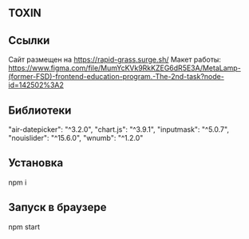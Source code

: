 ## TOXIN

## Ссылки
Сайт размещен на https://rapid-grass.surge.sh/
Макет работы: https://www.figma.com/file/MumYcKVk9RkKZEG6dR5E3A/MetaLamp-(former-FSD)-frontend-education-program.-The-2nd-task?node-id=142502%3A2

## Библиотеки
 "air-datepicker": "^3.2.0",
 "chart.js": "^3.9.1",
 "inputmask": "^5.0.7",
 "nouislider": "^15.6.0",
 "wnumb": "^1.2.0"
 
## Установка
npm i

## Запуск в браузере
npm  start

